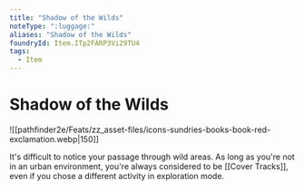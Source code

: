 ```yaml
---
title: "Shadow of the Wilds"
noteType: ":luggage:"
aliases: "Shadow of the Wilds"
foundryId: Item.ITp2FARP3Vi29TU4
tags:
  - Item
---
```


# Shadow of the Wilds
![[pathfinder2e/Feats/zz_asset-files/icons-sundries-books-book-red-exclamation.webp|150]]

It's difficult to notice your passage through wild areas. As long as you're not in an urban environment, you're always considered to be [[Cover Tracks]], even if you chose a different activity in exploration mode.
